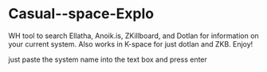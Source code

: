 # Casual--space-Explo
WH tool to search Ellatha, Anoik.is, ZKillboard, and Dotlan for information on your current system. Also works in K-space for just dotlan and ZKB. Enjoy!

just paste the system name into the text box and press enter
